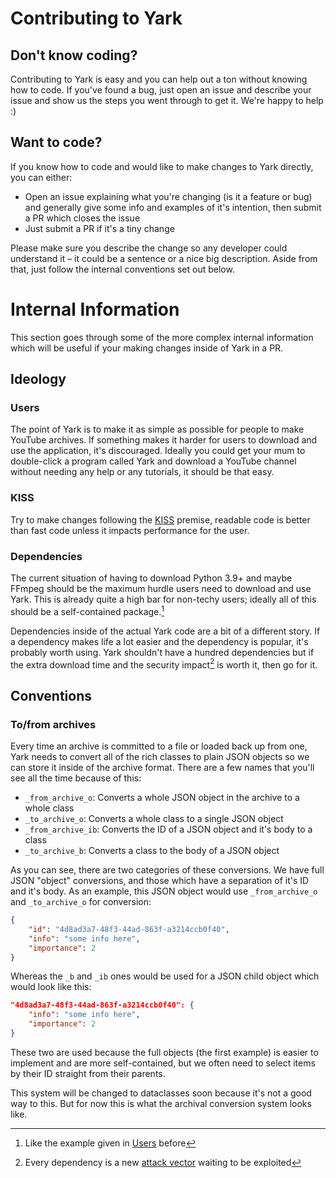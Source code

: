 # Contributing to Yark

## Don't know coding?

Contributing to Yark is easy and you can help out a ton without knowing how to code. If you've found a bug, just open an issue and describe your issue and show us the steps you went through to get it. We're happy to help :)

## Want to code?

If you know how to code and would like to make changes to Yark directly, you can either:

-  Open an issue explaining what you're changing (is it a feature or bug) and generally give some info and examples of it's intention, then submit a PR which closes the issue
-  Just submit a PR if it's a tiny change

Please make sure you describe the change so any developer could understand it – it could be a sentence or a nice big description. Aside from that, just follow the internal conventions set out below.

# Internal Information

This section goes through some of the more complex internal information which will be useful if your making changes inside of Yark in a PR.

## Ideology

### Users

The point of Yark is to make it as simple as possible for people to make YouTube archives. If something makes it harder for users to download and use the application, it's discouraged. Ideally you could get your mum to double-click a program called Yark and download a YouTube channel without needing any help or any tutorials, it should be that easy.

### KISS

Try to make changes following the [KISS](https://en.wikipedia.org/wiki/KISS_principle) premise, readable code is better than fast code unless it impacts performance for the user.

### Dependencies

The current situation of having to download Python 3.9+ and maybe FFmpeg should be the maximum hurdle users need to download and use Yark. This is already quite a high bar for non-techy users; ideally all of this should be a self-contained package.[^selfc]

Dependencies inside of the actual Yark code are a bit of a different story. If a dependency makes life a lot easier and the dependency is popular, it's probably worth using. Yark shouldn't have a hundred dependencies but if the extra download time and the security impact[^depsec] is worth it, then go for it.

[^selfc]: Like the example given in [Users](#users) before

[^depsec]: Every dependency is a new [attack vector](https://en.wikipedia.org/wiki/Attack_vector) waiting to be exploited

## Conventions

### To/from archives

Every time an archive is committed to a file or loaded back up from one, Yark needs to convert all of the rich classes to plain JSON objects so we can store it inside of the archive format. There are a few names that you'll see all the time because of this:

- `_from_archive_o`: Converts a whole JSON object in the archive to a whole class
- `_to_archive_o`: Converts a whole class to a single JSON object
- `_from_archive_ib`: Converts the ID of a JSON object and it's body to a class
- `_to_archive_b`: Converts a class to the body of a JSON object

As you can see, there are two categories of these conversions. We have full JSON "object" conversions, and those which have a separation of it's ID and it's body. As an example, this JSON object would use `_from_archive_o` and `_to_archive_o` for conversion:

```json
{
    "id": "4d8ad3a7-48f3-44ad-863f-a3214ccb0f40",
    "info": "some info here",
    "importance": 2
}
```

Whereas the `_b` and `_ib` ones would be used for a JSON child object which would look like this:

```json
"4d8ad3a7-48f3-44ad-863f-a3214ccb0f40": {
    "info": "some info here",
    "importance": 2
}
```

These two are used because the full objects (the first example) is easier to implement and are more self-contained, but we often need to select items by their ID straight from their parents.

This system will be changed to dataclasses soon because it's not a good way to this. But for now this is what the archival conversion system looks like.
